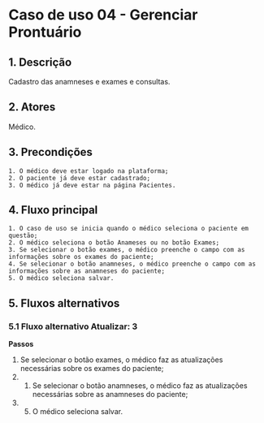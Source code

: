 # Caso de uso 04 - Gerenciar Prontuário

## 1. Descrição

Cadastro das anamneses e exames e consultas.

## 2. Atores

Médico.

## 3. Precondições

	1. O médico deve estar logado na plataforma;
	2. O paciente já deve estar cadastrado;
	3. O médico já deve estar na página Pacientes.

## 4. Fluxo principal

    1. O caso de uso se inicia quando o médico seleciona o paciente em questão;
    2. O médico seleciona o botão Anameses ou no botão Exames;
    3. Se selecionar o botão exames, o médico preenche o campo com as informações sobre os exames do paciente;
    4. Se selecionar o botão anamneses, o médico preenche o campo com as informações sobre as anamneses do paciente;
    5. O médico seleciona salvar.


## 5. Fluxos alternativos

### 5.1 Fluxo alternativo Atualizar: 3

**Passos** 
1. Se selecionar o botão exames, o médico faz as atualizações necessárias sobre os exames do paciente;
2. 1. Se selecionar o botão anamneses, o médico faz as atualizações necessárias sobre as anamneses do paciente;
3. 5. O médico seleciona salvar.

